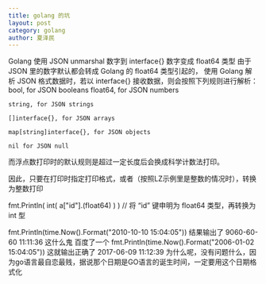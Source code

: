 ```yaml
---
title: golang 的坑
layout: post
category: golang
author: 夏泽民
---
```

Golang 使用 JSON unmarshal 数字到 interface{} 数字变成 float64 类型
由于 JSON 里的数字默认都会转成 Golang 的 float64 类型引起的，
使用 Golang 解析 JSON  格式数据时，若以 interface{} 接收数据，则会按照下列规则进行解析：
    bool, for JSON booleans
    float64, for JSON numbers

    string, for JSON strings

    []interface{}, for JSON arrays

    map[string]interface{}, for JSON objects

    nil for JSON null
而浮点数打印时的默认规则是超过一定长度后会换成科学计数法打印。

因此，只要在打印时指定打印格式，或者（按照LZ示例里是整数的情况时），转换为整数打印

fmt.Println( int( a["id"].(float64) ) ) // 将 “id” 键申明为 float64 类型，再转换为 int 型


fmt.Println(time.Now().Format("2010-10-10 15:04:05"))
结果输出了
9060-60-60 11:11:36
这什么鬼
百度了一个
fmt.Println(time.Now().Format("2006-01-02 15:04:05"))
这就输出正确了
2017-06-09 11:12:39
为什么呢，没有问题什么，因为go语言最自恋最贱，据说那个日期是GO语言的诞生时间，一定要用这个日期格式化
<!-- more -->
